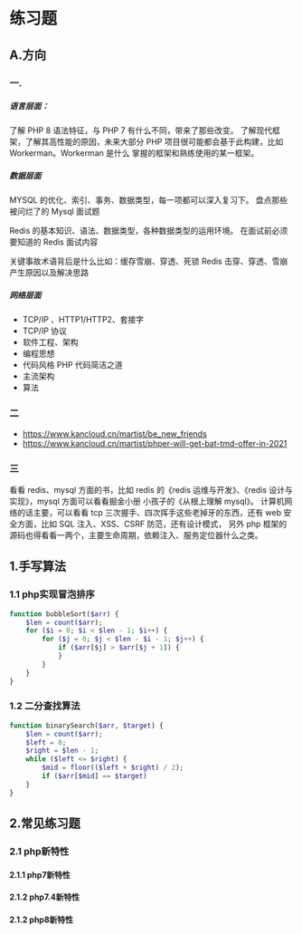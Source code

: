 # 练习题

## A.方向

### 一.

##### 语言层面：
了解 PHP 8 语法特征，与 PHP 7 有什么不同，带来了那些改变。
了解现代框架，了解其高性能的原因，未来大部分 PHP 项目很可能都会基于此构建，比如 Workerman。Workerman 是什么
掌握的框架和熟练使用的某一框架。

#####  数据层面
MYSQL 的优化、索引、事务、数据类型，每一项都可以深入复习下。
盘点那些被问烂了的 Mysql 面试题

Redis 的基本知识、语法、数据类型，各种数据类型的运用环境。
在面试前必须要知道的 Redis 面试内容

关键事故术语背后是什么比如：缓存雪崩、穿透、死锁
Redis 击穿、穿透、雪崩产生原因以及解决思路

##### 网络层面
- TCP/IP 、HTTP1/HTTP2、套接字
- TCP/IP 协议
- 软件工程、架构
- 编程思想
- 代码风格 PHP 代码简洁之道
- 主流架构
- 算法

### 二
- https://www.kancloud.cn/martist/be_new_friends
- https://www.kancloud.cn/martist/phper-will-get-bat-tmd-offer-in-2021

### 三

看看 redis、mysql 方面的书，比如 redis 的《redis 运维与开发》、《redis 设计与实现》，mysql 方面可以看看掘金小册 小孩子的《从根上理解 mysql》。
计算机网络的话主要，可以看看 tcp 三次握手、四次挥手这些老掉牙的东西，还有 web 安全方面，比如 SQL 注入、XSS、CSRF 防范，还有设计模式，
另外 php 框架的源码也得看看一两个，主要生命周期，依赖注入、服务定位器什么之类。

## 1.手写算法

### 1.1 php实现冒泡排序

```php
function bubbleSort($arr) {
    $len = count($arr);
    for ($i = 0; $i < $len - 1; $i++) {
        for ($j = 0; $j < $len - $i - 1; $j++) {
            if ($arr[$j] > $arr[$j + 1]) {
            }
        }
    }
}
```

### 1.2 二分查找算法

```php
function binarySearch($arr, $target) {
    $len = count($arr);
    $left = 0;
    $right = $len - 1;
    while ($left <= $right) {
        $mid = floor(($left + $right) / 2);
        if ($arr[$mid] == $target)
    }
}
```


## 2.常见练习题

### 2.1 php新特性

#### 2.1.1 php7新特性

#### 2.1.2 php7.4新特性

#### 2.1.2 php8新特性

